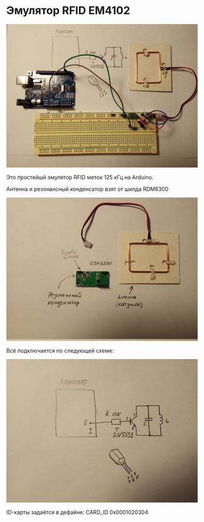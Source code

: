 # Эмулятор RFID EM4102

![Внешний вид эмулятора](img/0000.jpg)

Это простейшй эмулятор RFID меток 125 кГц на Arduino. 

Антенна и резонансный конденсатор взят от шилда RDM6300

![RDM6300](img/0001.jpg)

Всё подключается по следующей схеме:

![Схема](img/0002.jpg)

ID-карты задаётся в дефайне: CARD_ID 0x0001020304
